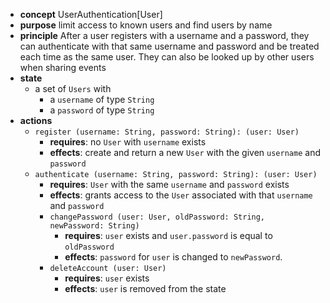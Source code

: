 <!-- [@concept-rubric](../../background/detailed/concept-rubric.md)

[@concept-state](../../background/detailed/concept-state.md)

[@concept-design-brief](../../background/concept-design-brief.md)

[@concept-design-overview](../../background/concept-design-overview.md)

[@concept-refactoring](../../background/concept-refactoring.md)

[@concept-specifications](../../background/concept-specifications.md) -->

- **concept** UserAuthentication[User]
- **purpose** limit access to known users and find users by name
- **principle** After a user registers with a username and a password, they can authenticate with that same username and password and be treated each time as the same user. They can also be looked up by other users when sharing events
- **state**
  - a set of `Users` with
    - a `username` of type `String`
    - a `password` of type `String`
- **actions**
  - `register (username: String, password: String): (user: User)`
    - **requires**: no `User` with `username` exists
    - **effects**: create and return a new `User` with the given `username` and `password`
  - `authenticate (username: String, password: String): (user: User)`
    - **requires**: `User` with the same `username` and `password` exists
    - **effects**: grants access to the `User` associated with that `username` and `password`
    * `changePassword (user: User, oldPassword: String, newPassword: String)`
      - **requires**: `user` exists and `user.password` is equal to `oldPassword`
      - **effects**: `password` for `user` is changed to `newPassword`.
    * `deleteAccount (user: User)`
      - **requires**: `user` exists
      - **effects**: `user` is removed from the state
